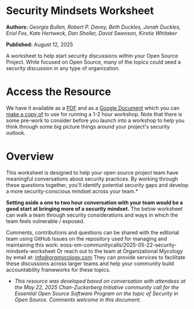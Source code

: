 # Security Mindsets Worksheet

**Authors:** _Georgia Bullen, Robert P. Davey, Beth Duckles, Jonah Duckles, Eriol Fox, Kate Hertweck, Dan Sholler, David Swenson, Kirstie Whitaker_  

**Published:** August 12, 2025

A worksheet to help start security discussions within your Open Source Project. While focused on Open Source, many of the topics could seed a security discussion in any type of organization. 

# Access the Resource 

We have it available as a [PDF](https://github.com/eoss-om-communitycalls/2025-05-22-security-mindsets-worksheet/blob/main/worksheet_securitymindsets.pdf) and as a [Google Document](https://docs.google.com/document/d/19557u1Bb81zr4cNDMamjejbLBNTdt5XzowjQ8UJiyMg/edit?tab=t.0) which you can [make a copy of](https://docs.google.com/document/d/19557u1Bb81zr4cNDMamjejbLBNTdt5XzowjQ8UJiyMg/copy) to use for running a 1-2 hour workshop. Note that there is some pre-work to consider before you launch into a workshop to help you think through some big picture things around your project's security outlook.

# Overview 

This worksheet is designed to help your open source project team have
meaningful conversations about security practices. By working through these
questions together, you'll identify potential security gaps and develop a more
security-conscious mindset across your team.*

**Setting aside a one to two hour conversation with your team would be a
good start at bringing more of a security mindset.** The below worksheet can
walk a team through security considerations and ways in which the team feels
vulnerable / exposed.

Comments, contributions and questions can be shared with the editorial team
using GitHub Issues on the repository used for managing and maintaining this
work: eoss-om-communitycalls/2025-05-22-security-mindsets-worksheet
Or reach out to the team at Organizational Mycology by email at:
info@orgmycology.com They can provide services to facilitate these discussions
across larger teams and help your community build accountability frameworks
for these topics.

* _This resource was developed based on conversation with attendees at the May 22, 2025
Chan-Zuckerberg Initiative community call for the Essential Open Source Software Program on the
topic of Security in Open Source. Comments welcome in this document._



